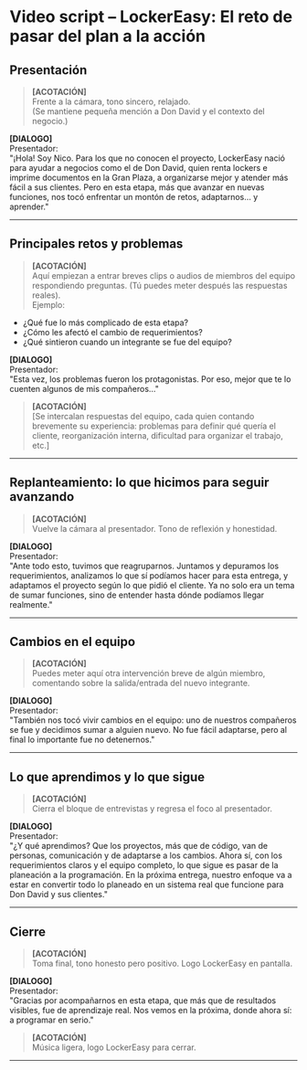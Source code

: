 # Video script – LockerEasy: El reto de pasar del plan a la acción

## Presentación

>**[ACOTACIÓN]**  
Frente a la cámara, tono sincero, relajado.  
(Se mantiene pequeña mención a Don David y el contexto del negocio.)

**[DIALOGO]**  
Presentador:  
"¡Hola! Soy Nico. Para los que no conocen el proyecto, LockerEasy nació para ayudar a negocios como el de Don David, quien renta lockers e imprime documentos en la Gran Plaza, a organizarse mejor y atender más fácil a sus clientes. Pero en esta etapa, más que avanzar en nuevas funciones, nos tocó enfrentar un montón de retos, adaptarnos… y aprender."

---

## Principales retos y problemas

>**[ACOTACIÓN]**  
Aquí empiezan a entrar breves clips o audios de miembros del equipo respondiendo preguntas. (Tú puedes meter después las respuestas reales).  
Ejemplo:  
- ¿Qué fue lo más complicado de esta etapa?
- ¿Cómo les afectó el cambio de requerimientos?
- ¿Qué sintieron cuando un integrante se fue del equipo?

**[DIALOGO]**  
Presentador:  
"Esta vez, los problemas fueron los protagonistas. Por eso, mejor que te lo cuenten algunos de mis compañeros…"

>**[ACOTACIÓN]**  
[Se intercalan respuestas del equipo, cada quien contando brevemente su experiencia: problemas para definir qué quería el cliente, reorganización interna, dificultad para organizar el trabajo, etc.]

---

## Replanteamiento: lo que hicimos para seguir avanzando

>**[ACOTACIÓN]**  
Vuelve la cámara al presentador. Tono de reflexión y honestidad.

**[DIALOGO]**  
Presentador:  
"Ante todo esto, tuvimos que reagruparnos. Juntamos y depuramos los requerimientos, analizamos lo que sí podíamos hacer para esta entrega, y adaptamos el proyecto según lo que pidió el cliente. Ya no solo era un tema de sumar funciones, sino de entender hasta dónde podíamos llegar realmente."

---

## Cambios en el equipo

>**[ACOTACIÓN]**  
Puedes meter aquí otra intervención breve de algún miembro, comentando sobre la salida/entrada del nuevo integrante.

**[DIALOGO]**  
Presentador:  
"También nos tocó vivir cambios en el equipo: uno de nuestros compañeros se fue y decidimos sumar a alguien nuevo. No fue fácil adaptarse, pero al final lo importante fue no detenernos."

---

## Lo que aprendimos y lo que sigue

>**[ACOTACIÓN]**  
Cierra el bloque de entrevistas y regresa el foco al presentador.

**[DIALOGO]**  
Presentador:  
"¿Y qué aprendimos? Que los proyectos, más que de código, van de personas, comunicación y de adaptarse a los cambios. Ahora sí, con los requerimientos claros y el equipo completo, lo que sigue es pasar de la planeación a la programación. En la próxima entrega, nuestro enfoque va a estar en convertir todo lo planeado en un sistema real que funcione para Don David y sus clientes."

---

## Cierre

>**[ACOTACIÓN]**  
Toma final, tono honesto pero positivo. Logo LockerEasy en pantalla.

**[DIALOGO]**  
Presentador:  
"Gracias por acompañarnos en esta etapa, que más que de resultados visibles, fue de aprendizaje real. Nos vemos en la próxima, donde ahora sí: a programar en serio."

>**[ACOTACIÓN]**  
Música ligera, logo LockerEasy para cerrar.

---

